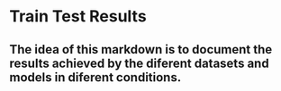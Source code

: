 # Train Test Results


The idea of this markdown is to document the results achieved by the diferent datasets and models in diferent conditions.
- 